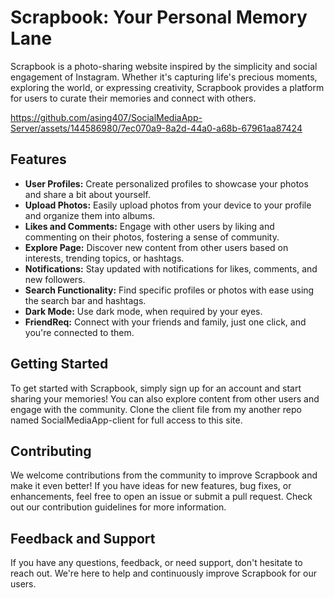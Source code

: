 # Scrapbook: Your Personal Memory Lane

Scrapbook is a photo-sharing website inspired by the simplicity and social engagement of Instagram. Whether it's capturing life's precious moments, exploring the world, or expressing creativity, Scrapbook provides a platform for users to curate their memories and connect with others.



https://github.com/asing407/SocialMediaApp-Server/assets/144586980/7ec070a9-8a2d-44a0-a68b-67961aa87424




## Features
- **User Profiles:** Create personalized profiles to showcase your photos and share a bit about yourself.
- **Upload Photos:** Easily upload photos from your device to your profile and organize them into albums.
- **Likes and Comments:** Engage with other users by liking and commenting on their photos, fostering a sense of community.
- **Explore Page:** Discover new content from other users based on interests, trending topics, or hashtags.
- **Notifications:** Stay updated with notifications for likes, comments, and new followers.
- **Search Functionality:** Find specific profiles or photos with ease using the search bar and hashtags.
- **Dark Mode:** Use dark mode, when required by your eyes.
- **FriendReq:** Connect with your friends and family, just one click, and you're connected to them. 

## Getting Started
To get started with Scrapbook, simply sign up for an account and start sharing your memories! You can also explore content from other users and engage with the community. Clone the client file from my another repo named SocialMediaApp-client for full access to this site. 

## Contributing
We welcome contributions from the community to improve Scrapbook and make it even better! If you have ideas for new features, bug fixes, or enhancements, feel free to open an issue or submit a pull request. Check out our contribution guidelines for more information.

## Feedback and Support
If you have any questions, feedback, or need support, don't hesitate to reach out. We're here to help and continuously improve Scrapbook for our users.


